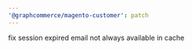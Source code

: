 ```yaml
---
'@graphcommerce/magento-customer': patch
---
```


fix session expired email not always available in cache
